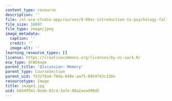 ```yaml
---
content_type: resource
description: ''
file: /ol-ocw-studio-app/courses/9-00sc-introduction-to-psychology-fall-2011/b6b495410eab02cd3a7e08a2aea490d5_image3.jpg
file_size: 16887
file_type: image/jpeg
image_metadata:
  caption: ''
  credit: ''
  image-alt: ''
learning_resource_types: []
license: https://creativecommons.org/licenses/by-nc-sa/4.0/
ocw_type: OCWImage
parent_title: 'Discussion: Memory'
parent_type: CourseSection
parent_uid: f532f8a4-70da-048e-aaf5-8954f43c338e
resourcetype: Image
title: image3.jpg
uid: b6b49541-0eab-02cd-3a7e-08a2aea490d5
---
```

